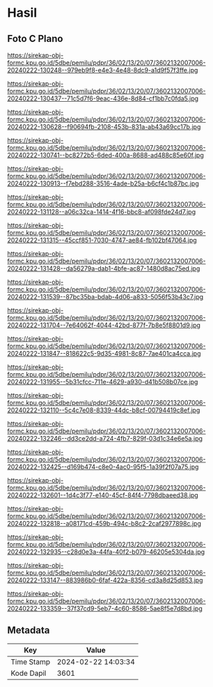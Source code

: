 # Hasil

## Foto C Plano

https://sirekap-obj-formc.kpu.go.id/5dbe/pemilu/pdpr/36/02/13/20/07/3602132007006-20240222-130248--979eb9f8-e4e3-4e48-8dc9-a1d9f57f3ffe.jpg

https://sirekap-obj-formc.kpu.go.id/5dbe/pemilu/pdpr/36/02/13/20/07/3602132007006-20240222-130437--71c5d7f6-9eac-436e-8d84-cf1bb7c0fda5.jpg

https://sirekap-obj-formc.kpu.go.id/5dbe/pemilu/pdpr/36/02/13/20/07/3602132007006-20240222-130628--f90694fb-2108-453b-831a-ab43a69cc17b.jpg

https://sirekap-obj-formc.kpu.go.id/5dbe/pemilu/pdpr/36/02/13/20/07/3602132007006-20240222-130741--bc8272b5-6ded-400a-8688-ad488c85e60f.jpg

https://sirekap-obj-formc.kpu.go.id/5dbe/pemilu/pdpr/36/02/13/20/07/3602132007006-20240222-130913--f7ebd288-3516-4ade-b25a-b6cf4c1b87bc.jpg

https://sirekap-obj-formc.kpu.go.id/5dbe/pemilu/pdpr/36/02/13/20/07/3602132007006-20240222-131128--a06c32ca-1414-4f16-bbc8-af098fde24d7.jpg

https://sirekap-obj-formc.kpu.go.id/5dbe/pemilu/pdpr/36/02/13/20/07/3602132007006-20240222-131315--45ccf851-7030-4747-ae84-fb102bf47064.jpg

https://sirekap-obj-formc.kpu.go.id/5dbe/pemilu/pdpr/36/02/13/20/07/3602132007006-20240222-131428--da56279a-dab1-4bfe-ac87-1480d8ac75ed.jpg

https://sirekap-obj-formc.kpu.go.id/5dbe/pemilu/pdpr/36/02/13/20/07/3602132007006-20240222-131539--87bc35ba-bdab-4d06-a833-5056f53b43c7.jpg

https://sirekap-obj-formc.kpu.go.id/5dbe/pemilu/pdpr/36/02/13/20/07/3602132007006-20240222-131704--7e64062f-4044-42bd-877f-7b8e5f8801d9.jpg

https://sirekap-obj-formc.kpu.go.id/5dbe/pemilu/pdpr/36/02/13/20/07/3602132007006-20240222-131847--818622c5-9d35-4981-8c87-7ae401ca4cca.jpg

https://sirekap-obj-formc.kpu.go.id/5dbe/pemilu/pdpr/36/02/13/20/07/3602132007006-20240222-131955--5b31cfcc-711e-4629-a930-d41b508b07ce.jpg

https://sirekap-obj-formc.kpu.go.id/5dbe/pemilu/pdpr/36/02/13/20/07/3602132007006-20240222-132110--5c4c7e08-8339-44dc-b8cf-00794419c8ef.jpg

https://sirekap-obj-formc.kpu.go.id/5dbe/pemilu/pdpr/36/02/13/20/07/3602132007006-20240222-132246--dd3ce2dd-a724-4fb7-829f-03d1c34e6e5a.jpg

https://sirekap-obj-formc.kpu.go.id/5dbe/pemilu/pdpr/36/02/13/20/07/3602132007006-20240222-132425--d169b474-c8e0-4ac0-95f5-1a39f2f07a75.jpg

https://sirekap-obj-formc.kpu.go.id/5dbe/pemilu/pdpr/36/02/13/20/07/3602132007006-20240222-132601--1d4c3f77-e140-45cf-84f4-7798dbaeed38.jpg

https://sirekap-obj-formc.kpu.go.id/5dbe/pemilu/pdpr/36/02/13/20/07/3602132007006-20240222-132818--a08171cd-459b-494c-b8c2-2caf2977898c.jpg

https://sirekap-obj-formc.kpu.go.id/5dbe/pemilu/pdpr/36/02/13/20/07/3602132007006-20240222-132935--c28d0e3a-44fa-40f2-b079-46205e5304da.jpg

https://sirekap-obj-formc.kpu.go.id/5dbe/pemilu/pdpr/36/02/13/20/07/3602132007006-20240222-133147--883986b0-6faf-422a-8356-cd3a8d25d853.jpg

https://sirekap-obj-formc.kpu.go.id/5dbe/pemilu/pdpr/36/02/13/20/07/3602132007006-20240222-133359--37f37cd9-5eb7-4c60-8586-5ae8f5e7d8bd.jpg


## Metadata

| Key        | Value               |
| ---------- | ------------------- |
| Time Stamp | 2024-02-22 14:03:34 |
| Kode Dapil | 3601                |



